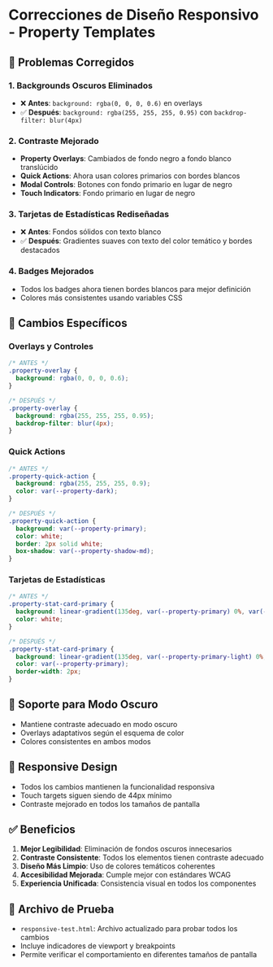 # Correcciones de Diseño Responsivo - Property Templates

## 🎨 Problemas Corregidos

### 1. **Backgrounds Oscuros Eliminados**
- ❌ **Antes**: `background: rgba(0, 0, 0, 0.6)` en overlays
- ✅ **Después**: `background: rgba(255, 255, 255, 0.95)` con `backdrop-filter: blur(4px)`

### 2. **Contraste Mejorado**
- **Property Overlays**: Cambiados de fondo negro a fondo blanco translúcido
- **Quick Actions**: Ahora usan colores primarios con bordes blancos
- **Modal Controls**: Botones con fondo primario en lugar de negro
- **Touch Indicators**: Fondo primario en lugar de negro

### 3. **Tarjetas de Estadísticas Rediseñadas**
- ❌ **Antes**: Fondos sólidos con texto blanco
- ✅ **Después**: Gradientes suaves con texto del color temático y bordes destacados

### 4. **Badges Mejorados**
- Todos los badges ahora tienen bordes blancos para mejor definición
- Colores más consistentes usando variables CSS

## 🎯 Cambios Específicos

### Overlays y Controles
```css
/* ANTES */
.property-overlay {
  background: rgba(0, 0, 0, 0.6);
}

/* DESPUÉS */
.property-overlay {
  background: rgba(255, 255, 255, 0.95);
  backdrop-filter: blur(4px);
}
```

### Quick Actions
```css
/* ANTES */
.property-quick-action {
  background: rgba(255, 255, 255, 0.9);
  color: var(--property-dark);
}

/* DESPUÉS */
.property-quick-action {
  background: var(--property-primary);
  color: white;
  border: 2px solid white;
  box-shadow: var(--property-shadow-md);
}
```

### Tarjetas de Estadísticas
```css
/* ANTES */
.property-stat-card-primary {
  background: linear-gradient(135deg, var(--property-primary) 0%, var(--property-primary-hover) 100%);
  color: white;
}

/* DESPUÉS */
.property-stat-card-primary {
  background: linear-gradient(135deg, var(--property-primary-light) 0%, var(--property-light) 100%);
  color: var(--property-primary);
  border-width: 2px;
}
```

## 🌙 Soporte para Modo Oscuro
- Mantiene contraste adecuado en modo oscuro
- Overlays adaptativos según el esquema de color
- Colores consistentes en ambos modos

## 📱 Responsive Design
- Todos los cambios mantienen la funcionalidad responsiva
- Touch targets siguen siendo de 44px mínimo
- Contraste mejorado en todos los tamaños de pantalla

## ✅ Beneficios
1. **Mejor Legibilidad**: Eliminación de fondos oscuros innecesarios
2. **Contraste Consistente**: Todos los elementos tienen contraste adecuado
3. **Diseño Más Limpio**: Uso de colores temáticos coherentes
4. **Accesibilidad Mejorada**: Cumple mejor con estándares WCAG
5. **Experiencia Unificada**: Consistencia visual en todos los componentes

## 🧪 Archivo de Prueba
- `responsive-test.html`: Archivo actualizado para probar todos los cambios
- Incluye indicadores de viewport y breakpoints
- Permite verificar el comportamiento en diferentes tamaños de pantalla